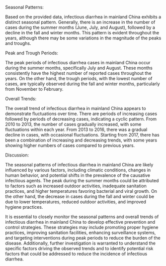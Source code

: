 Seasonal Patterns:

Based on the provided data, infectious diarrhea in mainland China exhibits a distinct seasonal pattern. Generally, there is an increase in the number of cases during the summer months (June, July, and August), followed by a decline in the fall and winter months. This pattern is evident throughout the years, although there may be some variations in the magnitude of the peaks and troughs.

Peak and Trough Periods:

The peak periods of infectious diarrhea cases in mainland China occur during the summer months, specifically July and August. These months consistently have the highest number of reported cases throughout the years. On the other hand, the trough periods, with the lowest number of cases, are typically observed during the fall and winter months, particularly from November to February.

Overall Trends:

The overall trend of infectious diarrhea in mainland China appears to demonstrate fluctuations over time. There are periods of increasing cases followed by periods of decreasing cases, indicating a cyclic pattern. From 2010 to 2013, the number of cases gradually increased, with some fluctuations within each year. From 2013 to 2016, there was a gradual decline in cases, with occasional fluctuations. Starting from 2017, there has been a combination of increasing and decreasing trends, with some years showing higher numbers of cases compared to previous years.

Discussion:

The seasonal patterns of infectious diarrhea in mainland China are likely influenced by various factors, including climatic conditions, changes in human behavior, and potential shifts in the prevalence of the causative infectious agents. The peak during the summer months could be attributed to factors such as increased outdoor activities, inadequate sanitation practices, and higher temperatures favoring bacterial and viral growth. On the other hand, the decrease in cases during the fall and winter could be due to lower temperatures, reduced outdoor activities, and improved hygiene practices.

It is essential to closely monitor the seasonal patterns and overall trends of infectious diarrhea in mainland China to develop effective prevention and control strategies. These strategies may include promoting proper hygiene practices, improving sanitation facilities, enhancing surveillance systems, and targeting interventions during peak periods to reduce the burden of the disease. Additionally, further investigation is warranted to understand the specific factors driving the observed trends and to identify potential risk factors that could be addressed to reduce the incidence of infectious diarrhea.